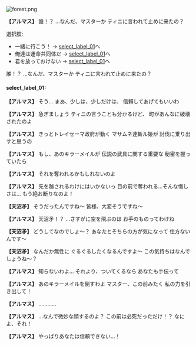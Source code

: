 
![forest.png](../images/backgrounds/forest.png)

**【アルマス】**
誰！？
…なんだ、マスターか
ティニに言われて止めに来たの？

選択肢:
- 一緒に行こう！ → [select_label_01](#select_label_01)へ
- 俺達は運命共同体だ → [select_label_01](#select_label_01)へ
- 君を放っておけない → [select_label_01](#select_label_01)へ

誰！？
…なんだ、マスターか
ティニに言われて止めに来たの？

#### select_label_01:

**【アルマス】**
そう…
まあ、少しは、少しだけは、
信頼してあげてもいいわ

**【アルマス】**
急ぎましょう
ティニの言うことも分かるけど、
町があんなに破壊されたのよ

**【アルマス】**
きっとトレイセーマ政府が動く
マサムネ達斬ル姫が
討伐に乗り出すと思うの

**【アルマス】**
もし、あのキラーメイルが
伝説の武具に関する重要な
秘密を握っていたら

**【アルマス】**
それを奪われるかもしれないのよ

**【アルマス】**
先を越されるわけにはいかないっ
目の前で奪われる…そんな悔しさは…
もう絶お断りなのよ！

**【天沼矛】**
そうだったんですね～
皆様、大変そうですね～

**【アルマス】**
天沼矛！？
…さすがに空を飛ぶのは
お手のものってわけね

**【天沼矛】**
どうしてなのでしょ～？
あなたとそちらの方が気になって
仕方ないんです～

**【天沼矛】**
なんだか無性に
ぐるぐるしたくなるんですよ～
この気持ちはなんでしょうね～？

**【アルマス】**
知らないわよ…
それより、ついてくるなら
あなたも手伝って

**【アルマス】**
あのキラーメイルを倒すわよ
マスター、この前みたく
私の力を引き出して！

**【アルマス】**
…………

**【アルマス】**
…なんで微妙な顔するのよ？
この前は必死だっただけ！？
なによ、それ！

**【アルマス】**
やっぱりあなたは信頼できない…！
